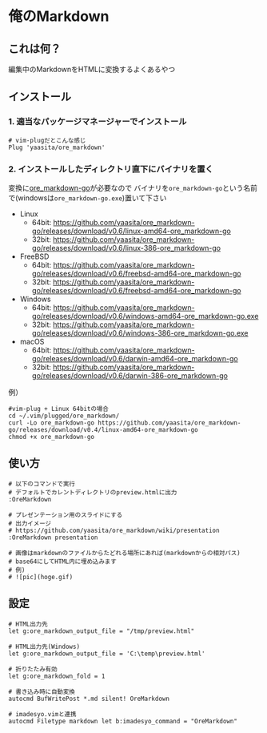 俺のMarkdown
===============

## これは何？

編集中のMarkdownをHTMLに変換するよくあるやつ

## インストール

### 1. 適当なパッケージマネージャーでインストール

    # vim-plugだとこんな感じ
    Plug 'yaasita/ore_markdown'

### 2. インストールしたディレクトリ直下にバイナリを置く

変換に[ore_markdown-go](https://github.com/yaasita/ore_markdown-go)が必要なので
バイナリを`ore_markdown-go`という名前で(windowsは`ore_markdown-go.exe`)置いて下さい

* Linux
    * 64bit: https://github.com/yaasita/ore_markdown-go/releases/download/v0.6/linux-amd64-ore_markdown-go
    * 32bit: https://github.com/yaasita/ore_markdown-go/releases/download/v0.6/linux-386-ore_markdown-go
* FreeBSD
    * 64bit: https://github.com/yaasita/ore_markdown-go/releases/download/v0.6/freebsd-amd64-ore_markdown-go
    * 32bit: https://github.com/yaasita/ore_markdown-go/releases/download/v0.6/freebsd-amd64-ore_markdown-go
* Windows
    * 64bit: https://github.com/yaasita/ore_markdown-go/releases/download/v0.6/windows-amd64-ore_markdown-go.exe
    * 32bit: https://github.com/yaasita/ore_markdown-go/releases/download/v0.6/windows-386-ore_markdown-go.exe
* macOS
    * 64bit: https://github.com/yaasita/ore_markdown-go/releases/download/v0.6/darwin-amd64-ore_markdown-go
    * 32bit: https://github.com/yaasita/ore_markdown-go/releases/download/v0.6/darwin-386-ore_markdown-go

例）

    #vim-plug + Linux 64bitの場合
    cd ~/.vim/plugged/ore_markdown/
    curl -Lo ore_markdown-go https://github.com/yaasita/ore_markdown-go/releases/download/v0.4/linux-amd64-ore_markdown-go
    chmod +x ore_markdown-go

## 使い方
    
    # 以下のコマンドで実行
    # デフォルトでカレントディレクトリのpreview.htmlに出力
    :OreMarkdown

    # プレゼンテーション用のスライドにする
    # 出力イメージ
    # https://github.com/yaasita/ore_markdown/wiki/presentation
    :OreMarkdown presentation

    # 画像はmarkdownのファイルからたどれる場所にあれば(markdownからの相対パス)
    # base64にしてHTML内に埋め込みます
    # 例)
    # ![pic](hoge.gif)

## 設定

    # HTML出力先
    let g:ore_markdown_output_file = "/tmp/preview.html"

    # HTML出力先(Windows)
    let g:ore_markdown_output_file = 'C:\temp\preview.html'

    # 折りたたみ有効
    let g:ore_markdown_fold = 1

    # 書き込み時に自動変換
    autocmd BufWritePost *.md silent! OreMarkdown

    # imadesyo.vimと連携
    autocmd Filetype markdown let b:imadesyo_command = "OreMarkdown"
